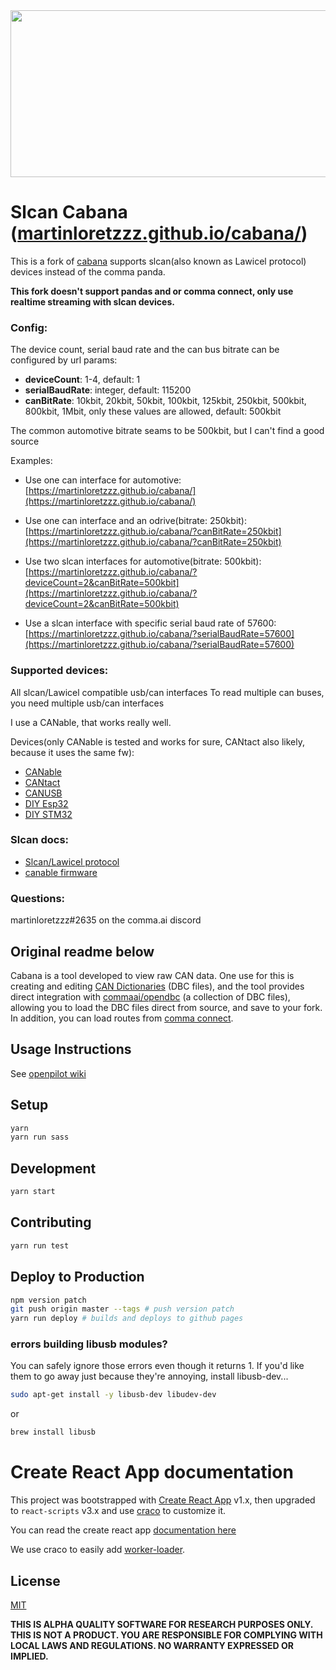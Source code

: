 

<img src="https://cabana.comma.ai/img/cabana.jpg" width="640" height="267" />

# Slcan Cabana ([martinloretzzz.github.io/cabana/](https://martinloretzzz.github.io/cabana/))

This is a fork of [cabana](https://cabana.comma.ai) supports slcan(also known as Lawicel protocol) devices instead of the comma panda.

**This fork doesn't support pandas and or comma connect, only use realtime streaming with slcan devices.**

### Config:
The device count, serial baud rate and the can bus bitrate can be configured by url params:
- **deviceCount**: 1-4, default: 1
- **serialBaudRate**: integer, default: 115200
- **canBitRate**: 10kbit, 20kbit, 50kbit, 100kbit, 125kbit, 250kbit, 500kbit, 800kbit, 1Mbit, only these values are allowed, default: 500kbit

The common automotive bitrate seams to be 500kbit, but I can't find a good source

Examples:
- Use one can interface for automotive: [https://martinloretzzz.github.io/cabana/](https://martinloretzzz.github.io/cabana/)

- Use one can interface and an odrive(bitrate: 250kbit): [https://martinloretzzz.github.io/cabana/?canBitRate=250kbit](https://martinloretzzz.github.io/cabana/?canBitRate=250kbit)

- Use two slcan interfaces for automotive(bitrate: 500kbit): [https://martinloretzzz.github.io/cabana/?deviceCount=2&canBitRate=500kbit](https://martinloretzzz.github.io/cabana/?deviceCount=2&canBitRate=500kbit)

- Use a slcan interface with specific serial baud rate of 57600: [https://martinloretzzz.github.io/cabana/?serialBaudRate=57600](https://martinloretzzz.github.io/cabana/?serialBaudRate=57600)

### Supported devices:
All slcan/Lawicel compatible usb/can interfaces
To read multiple can buses, you need multiple usb/can interfaces

I use a CANable, that works really well.

Devices(only CANable is tested and works for sure, CANtact also likely, because it uses the same fw):
- [CANable](https://canable.io/)
- [CANtact](https://www.linklayer.com/tools)
- [CANUSB](https://www.canusb.com/)
- [DIY Esp32](https://github.com/NewTec-GmbH/esp32-can-iot)
- [DIY STM32](https://github.com/walmis/stm32-slcan)

### Slcan docs:
- [Slcan/Lawicel protocol](https://www.lawicel.com/can232/can232.pdf)
- [canable firmware](https://github.com/normaldotcom/canable-fw)
 
### Questions: 
martinloretzzz#2635 on the comma.ai discord

## Original readme below

Cabana is a tool developed to view raw CAN data. One use for this is creating and editing [CAN Dictionaries](http://socialledge.com/sjsu/index.php/DBC_Format) (DBC files), and the tool provides direct integration with [commaai/opendbc](https://github.com/commaai/opendbc) (a collection of DBC files), allowing you to load the DBC files direct from source, and save to your fork. In addition, you can load routes from [comma connect](https://connect.comma.ai).

## Usage Instructions

See [openpilot wiki](https://github.com/commaai/openpilot/wiki/Cabana)

## Setup

```bash
yarn
yarn run sass
```

## Development

```bash
yarn start
```

## Contributing

```bash
yarn run test
```

## Deploy to Production

```bash
npm version patch
git push origin master --tags # push version patch
yarn run deploy # builds and deploys to github pages
```

### errors building libusb modules?

You can safely ignore those errors even though it returns 1. If you'd like them to go away just because they're annoying, install libusb-dev...

```bash
sudo apt-get install -y libusb-dev libudev-dev
```

or

```bash
brew install libusb
```

# Create React App documentation

This project was bootstrapped with [Create React App](https://github.com/facebookincubator/create-react-app) v1.x, then upgraded to `react-scripts` v3.x and use [craco](http://npm.im/@craco/craco) to customize it.

You can read the create react app [documentation here](https://create-react-app.dev/docs/getting-started)

We use craco to easily add [worker-loader](https://npm.im/worker-loader).

## License

[MIT](/LICENSE)

**THIS IS ALPHA QUALITY SOFTWARE FOR RESEARCH PURPOSES ONLY. THIS IS NOT A PRODUCT. YOU ARE RESPONSIBLE FOR COMPLYING WITH LOCAL LAWS AND REGULATIONS. NO WARRANTY EXPRESSED OR IMPLIED.**
